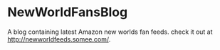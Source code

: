 # NewWorldFansBlog

A blog containing latest Amazon new worlds fan feeds.
check it out at http://newworldfeeds.somee.com/.
